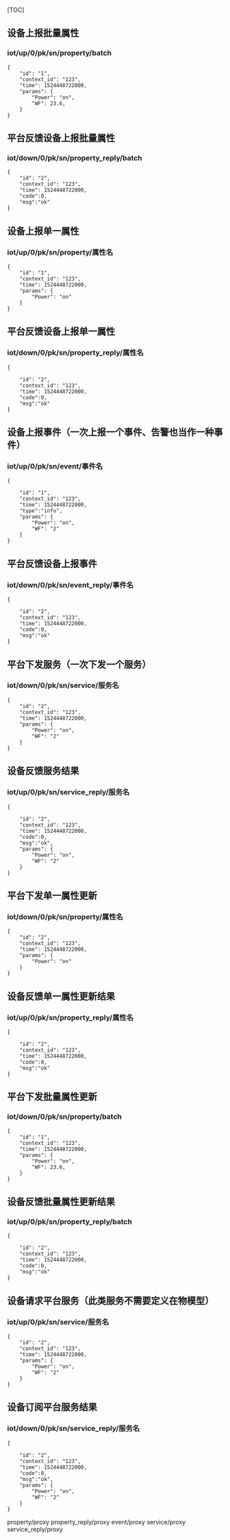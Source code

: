 [TOC]

## 设备上报批量属性
### iot/up/0/pk/sn/property/batch
```
{
    "id": "1",
    "context_id": "123",
    "time": 1524448722000,
    "params": {
        "Power": "on",
        "WF": 23.6,
    }
}
```
## 平台反馈设备上报批量属性
### iot/down/0/pk/sn/property_reply/batch
```
{
    "id": "2",
    "context_id": "123",
    "time": 1524448722000,
    "code":0,
    "msg":"ok"
}
```
## 设备上报单一属性
### iot/up/0/pk/sn/property/属性名
```
{
    "id": "1",
    "context_id": "123",
    "time": 1524448722000,
    "params": {
        "Power": "on"
    }
}
```
## 平台反馈设备上报单一属性
### iot/down/0/pk/sn/property_reply/属性名
```
{

    "id": "2",
    "context_id": "123",
    "time": 1524448722000,
    "code":0,
    "msg":"ok"
}
```
## 设备上报事件（一次上报一个事件、告警也当作一种事件）
### iot/up/0/pk/sn/event/事件名
```
{

    "id": "1",
    "context_id": "123",
    "time": 1524448722000,
    "type":"info",
    "params": {
        "Power": "on",
        "WF": "2"
    }
}
```

## 平台反馈设备上报事件
### iot/down/0/pk/sn/event_reply/事件名
```
{

    "id": "2",
    "context_id": "123",
    "time": 1524448722000,
    "code":0,
    "msg":"ok"
}
```

## 平台下发服务（一次下发一个服务）
### iot/down/0/pk/sn/service/服务名
```
{
    "id": "2",
    "context_id": "123",
    "time": 1524448722000,
    "params": {
        "Power": "on",
        "WF": "2"
    }
}
```

## 设备反馈服务结果
### iot/up/0/pk/sn/service_reply/服务名
```
{

    "id": "2",
    "context_id": "123",
    "time": 1524448722000,
    "code":0,
    "msg":"ok",
    "params": {
        "Power": "on",
        "WF": "2"
    }
}
```

## 平台下发单一属性更新
### iot/down/0/pk/sn/property/属性名
```
{
    "id": "2",
    "context_id": "123",
    "time": 1524448722000,
    "params": {
        "Power": "on"
    }
}
```

## 设备反馈单一属性更新结果
### iot/up/0/pk/sn/property_reply/属性名
```
{

    "id": "2",
    "context_id": "123",
    "time": 1524448722000,
    "code":0,
    "msg":"ok"
}
```

## 平台下发批量属性更新
### iot/down/0/pk/sn/property/batch
```
{
    "id": "1",
    "context_id": "123",
    "time": 1524448722000,
    "params": {
        "Power": "on",
        "WF": 23.6,
    }
}
```

## 设备反馈批量属性更新结果
### iot/up/0/pk/sn/property_reply/batch
```
{

    "id": "2",
    "context_id": "123",
    "time": 1524448722000,
    "code":0,
    "msg":"ok"
}
```

## 设备请求平台服务（此类服务不需要定义在物模型）
### iot/up/0/pk/sn/service/服务名
```
{
    "id": "2",
    "context_id": "123",
    "time": 1524448722000,
    "params": {
        "Power": "on",
        "WF": "2"
    }
}
```

## 设备订阅平台服务结果
### iot/down/0/pk/sn/service_reply/服务名
```
{

    "id": "2",
    "context_id": "123",
    "time": 1524448722000,
    "code":0,
    "msg":"ok",
    "params": {
        "Power": "on",
        "WF": "2"
    }
}
```

property/proxy
property_reply/proxy
event/proxy
service/proxy
service_reply/proxy